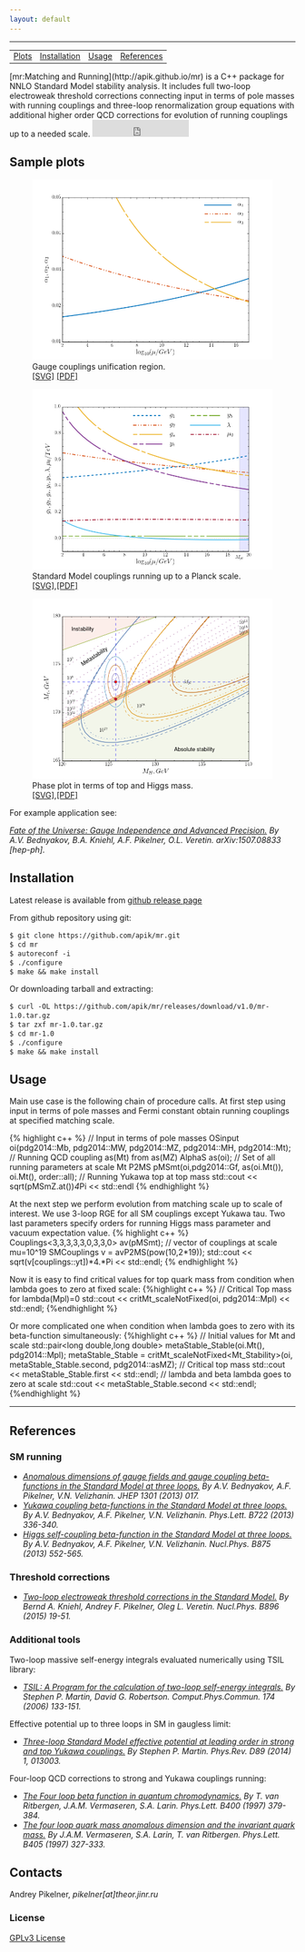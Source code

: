 ```yaml
---
layout: default
---
```

* * * * *
<table style="width:100%">
  <tr>
    <td align="center"><a href="#plots">Plots</a></td>
    <td align="center"><a href="#install">Installation</a></td>
    <td align="center"><a href="#usage">Usage</a></td>
    <td align="center"><a href="#refs">References</a></td>
  </tr>
</table>
[mr:Matching and Running](http://apik.github.io/mr) is a C++ package for NNLO Standard Model stability analysis. It includes full two-loop electroweak threshold corrections connecting input in terms of pole masses with running couplings and three-loop renormalization group equations with additional higher order QCD corrections for evolution of running couplings up to a needed scale.

<iframe src="http://ghbtns.com/github-btn.html?user=apik&amp;repo=mr&amp;type=watch&amp;count=true&amp;size=large"
  allowtransparency="true" frameborder="0" scrolling="0" width="170" height="30"></iframe><br/>

<A NAME="plots"></A>

## Sample plots


<figure>
  <img src="plots/gauge123.png" alt="Gauge couplings unification region">
  <figcaption>Gauge couplings unification region.<br>
    <a href="plots/gauge123.svg">[SVG]</a> <a href="plots/gauge123.pdf">[PDF]</a></figcaption>	
</figure>	      	

<figure>
  <img src="plots/cEvol.png" alt="Standard Model couplings running up to a Planck scale.">
  <figcaption>Standard Model couplings running up to a Planck scale.<br>
    <a href="plots/cEvol.svg">[SVG]</a>,<a href="plots/cEvol.pdf">[PDF]</a></figcaption>	
</figure>	      	

<figure>
  <img src="plots/stable.png" alt="Phase diagram in terms of top and Higgs mass.">
  <figcaption>Phase plot in terms of top and Higgs mass.<br>
    <a href="plots/stable.svg">[SVG]</a>,<a href="plots/stable.pdf">[PDF]</a></figcaption>	
</figure>	      	

For example application see:

*[Fate of the Universe: Gauge Independence and Advanced Precision.](http://inspirehep.net/record/1385870)
By A.V. Bednyakov, B.A. Kniehl, A.F. Pikelner, O.L. Veretin.
arXiv:1507.08833 [hep-ph].*

<A NAME="install"></A>

## Installation

Latest release is available from [github release page](https://github.com/apik/mr/releases/latest)

From github repository using git:

~~~
$ git clone https://github.com/apik/mr.git
$ cd mr
$ autoreconf -i
$ ./configure
$ make && make install
~~~

Or downloading tarball and extracting:

~~~
$ curl -OL https://github.com/apik/mr/releases/download/v1.0/mr-1.0.tar.gz
$ tar zxf mr-1.0.tar.gz
$ cd mr-1.0
$ ./configure
$ make && make install
~~~

<A NAME="usage"></A>

## Usage

Main use case is the following chain of procedure calls. At first step using input in terms of pole masses and Fermi constant obtain running couplings at specified matching scale. 

{% highlight c++ %}
// Input in terms of pole masses
OSinput oi(pdg2014::Mb, pdg2014::MW, pdg2014::MZ, pdg2014::MH, pdg2014::Mt);
// Running QCD coupling as(Mt) from as(MZ)
AlphaS as(oi);
// Set of all running parameters at scale Mt
P2MS pMSmt(oi,pdg2014::Gf, as(oi.Mt()), oi.Mt(), order::all);
// Running Yukawa top at top mass
std::cout << sqrt(pMSmZ.at())*4*Pi << std::endl
{% endhighlight %}

At the next step we perform  evolution from matching scale up to scale
of interest.  We use  3-loop RGE  for all  SM couplings  except Yukawa
tau.  Two  last  parameters  specify orders  for  running  Higgs  mass
parameter  and   vacuum  expectation  value.
{%   highlight  c++  %}
Couplings<3,3,3,3,3,0,3,3,0>  av(pMSmt);
//  vector of  couplings  at scale  mu=10^19
SMCouplings  v  =  avP2MS(pow(10,2*19));
std::cout  << sqrt(v[couplings::yt])*4.*Pi << std::endl;
{% endhighlight %}

Now it is easy to find critical values for top quark mass from condition when lambda goes to zero at fixed scale:
{%highlight c++ %}
// Critical Top mass for lambda(Mpl)=0
std::cout << critMt_scaleNotFixed(oi, pdg2014::Mpl) << std::endl;
{%endhighlight %}

Or more complicated one when condition when lambda goes to zero with its beta-function
simultaneously:
{%highlight c++ %}
// Initial values for Mt and scale 
std::pair<long double,long double> metaStable_Stable(oi.Mt(), pdg2014::Mpl);
metaStable_Stable = critMt_scaleNotFixed<Mt_Stability>(oi, metaStable_Stable.second, pdg2014::asMZ);
// Critical top mass
std::cout << metaStable_Stable.first << std::endl;
// lambda and beta lambda goes to zero at scale 
std::cout << metaStable_Stable.second << std::endl;
{%endhighlight %}

* * * * *

<A NAME="refs"></A>

## References

### SM running

*  *[Anomalous dimensions of gauge fields and gauge coupling
beta-functions in the Standard Model at three loops.](http://inspirehep.net/record/1193366)
By A.V. Bednyakov, A.F. Pikelner, V.N. Velizhanin.
JHEP 1301 (2013) 017.*
*  *[Yukawa coupling beta-functions in the Standard Model at three
loops.](http://inspirehep.net/record/1208862)
By A.V. Bednyakov, A.F. Pikelner, V.N. Velizhanin.
Phys.Lett. B722 (2013) 336-340.*
*  *[Higgs self-coupling beta-function in the Standard Model at three
loops.](http://inspirehep.net/record/1224266)
By A.V. Bednyakov, A.F. Pikelner, V.N. Velizhanin.
Nucl.Phys. B875 (2013) 552-565.*

### Threshold corrections
*  *[Two-loop electroweak threshold corrections in the Standard Model.](http://inspirehep.net/record/1351233)
By Bernd A. Kniehl, Andrey F. Pikelner, Oleg L. Veretin.
Nucl.Phys. B896 (2015) 19-51.*

### Additional tools

Two-loop massive self-energy integrals evaluated numerically using TSIL
library:

* *[TSIL: A Program for the calculation of two-loop self-energy
integrals.](http://inspirehep.net/record/675010)
By Stephen P. Martin, David G. Robertson.
Comput.Phys.Commun. 174 (2006) 133-151.*

Effective potential up to three loops in SM in gaugless limit:

*  *[Three-loop Standard Model effective potential at leading order in
strong and top Yukawa couplings.](http://inspirehep.net/record/1262358)
By Stephen P. Martin.
Phys.Rev. D89 (2014) 1, 013003.*

Four-loop QCD corrections to strong and Yukawa couplings running:

*  *[The Four loop beta function in quantum chromodynamics.](http://inspirehep.net/record/439866)
By T. van Ritbergen, J.A.M. Vermaseren, S.A. Larin.
Phys.Lett. B400 (1997) 379-384.*
*   *[The four loop quark mass anomalous dimension and the invariant
quark mass.](http://inspirehep.net/record/441078)
By J.A.M. Vermaseren, S.A. Larin, T. van Ritbergen.
Phys.Lett. B405 (1997) 327-333.*

## Contacts
Andrey Pikelner, *pikelner[at]theor.jinr.ru*

### License

[GPLv3 License](https://www.gnu.org/licenses/gpl.html)

<!-- <div class="github-fork-ribbon-wrapper right fixed" style="width: 150px;height: 150px;position: fixed;overflow: hidden;top: 0;z-index: 9999;pointer-events: none;right: 0;"><div class="github-fork-ribbon" style="position: absolute;padding: 2px 0;background-color: #333;background-image: linear-gradient(to bottom, rgba(0, 0, 0, 0), rgba(0, 0, 0, 0.15));-webkit-box-shadow: 0 2px 3px 0 rgba(0, 0, 0, 0.5);-moz-box-shadow: 0 2px 3px 0 rgba(0, 0, 0, 0.5);box-shadow: 0 2px 3px 0 rgba(0, 0, 0, 0.5);z-index: 9999;pointer-events: auto;top: 42px;right: -43px;-webkit-transform: rotate(45deg);-moz-transform: rotate(45deg);-ms-transform: rotate(45deg);-o-transform: rotate(45deg);transform: rotate(45deg);"><a href="https://github.com/chibicode/solo" style="font: 700 13px &quot;Helvetica Neue&quot;, Helvetica, Arial, sans-serif;color: #fff;text-decoration: none;text-shadow: 0 -1px rgba(0, 0, 0, 0.5);text-align: center;width: 200px;line-height: 20px;display: inline-block;padding: 2px 0;border-width: 1px 0;border-style: dotted;border-color: rgba(255, 255, 255, 0.7);">Fork me on GitHub</a></div></div> -->
